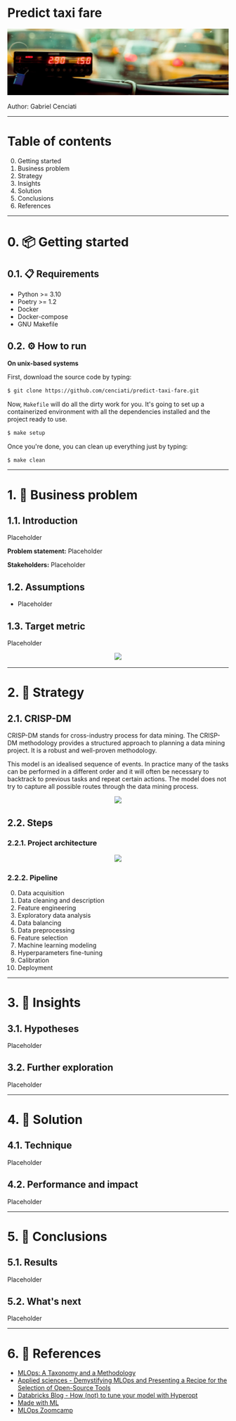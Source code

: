 # **Predict taxi fare**
<p align="center"><img src="reports/figures/banner.png"></p>
<p>Author: Gabriel Cenciati</p>

---

# **Table of contents**
  0. Getting started
  1. Business problem
  2. Strategy
  3. Insights
  4. Solution
  5. Conclusions
  6. References

---

# **0. 📦 Getting started**
## 0.1. 📋 Requirements
* Python >= 3.10
* Poetry >= 1.2
* Docker
* Docker-compose
* GNU Makefile

## 0.2. ⚙️ How to run
**On unix-based systems**

First, download the source code by typing:
```bash
$ git clone https://github.com/cenciati/predict-taxi-fare.git
```

Now, `Makefile` will do all the dirty work for you. It's going to set up a containerized environment with all the dependencies installed and the project ready to use. 
```bash
$ make setup
```

Once you're done, you can clean up everything just by typing:
```bash
$ make clean
```

---

# **1. 💼 Business problem**
## 1.1. Introduction
Placeholder

**Problem statement:** Placeholder

**Stakeholders:** Placeholder

## 1.2. Assumptions
- Placeholder

## 1.3. Target metric
Placeholder

<p name="" align="center"><img src="reports/figures/metric.png"></p>

---

# **2. 📃 Strategy**
## 2.1. CRISP-DM
CRISP-DM stands for cross-industry process for data mining. The CRISP-DM methodology provides a structured approach to planning a data mining project. It is a robust and well-proven methodology.

This model is an idealised sequence of events. In practice many of the tasks can be performed in a different order and it will often be necessary to backtrack to previous tasks and repeat certain actions. The model does not try to capture all possible routes through the data mining process.
<p align="center"><img src="reports/figures/crisp-methodology.jpg"></p>

## 2.2. Steps
### 2.2.1. Project architecture
<p align="center"><img src="reports/figures/project-architecture.png"></p>

### 2.2.2. Pipeline
0. Data acquisition
1. Data cleaning and description
2. Feature engineering
3. Exploratory data analysis
4. Data balancing
5. Data preprocessing
6. Feature selection
7. Machine learning modeling
8. Hyperparameters fine-tuning
9. Calibration
10. Deployment

---

# **3. 🤯 Insights**
## 3.1. Hypotheses
Placeholder

## 3.2. Further exploration
Placeholder

---

# **4. 📌 Solution**
## 4.1. Technique
Placeholder

## 4.2. Performance and impact
Placeholder

---

# **5. 💭 Conclusions**
## 5.1. Results
Placeholder

## 5.2. What's next
Placeholder

---

# **6. 📎 References**
- [MLOps: A Taxonomy and a Methodology](https://www.researchgate.net/publication/361669590_MLOps_A_Taxonomy_and_a_Methodology)
- [Applied sciences - Demystifying MLOps and Presenting a Recipe for the Selection of Open-Source Tools](https://www.mdpi.com/2076-3417/11/19/8861)
- [Databricks Blog - How (not) to tune your model with Hyperopt](https://www.databricks.com/blog/2021/04/15/how-not-to-tune-your-model-with-hyperopt.html)
- [Made with ML](https://madewithml.com/)
- [MLOps Zoomcamp](https://github.com/DataTalksClub/mlops-zoomcamp/)
